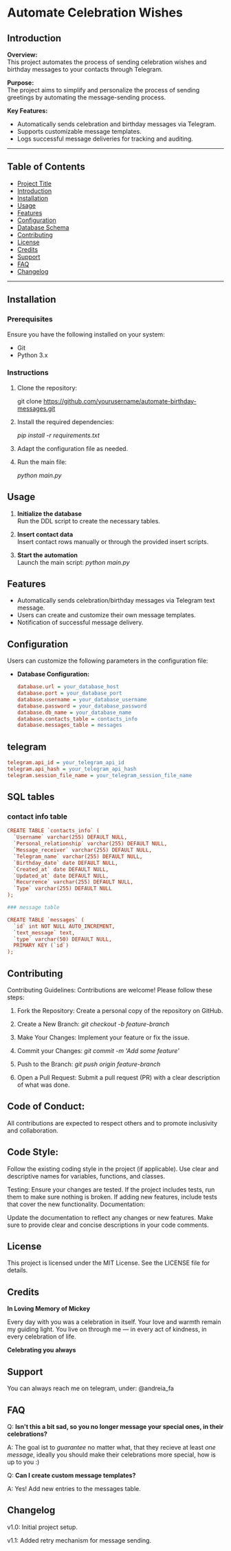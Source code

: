 # Automate Celebration Wishes

## Introduction

**Overview:**  
This project automates the process of sending celebration wishes and birthday messages to your contacts through Telegram.

**Purpose:**  
The project aims to simplify and personalize the process of sending greetings by automating the message-sending process.

**Key Features:**
- Automatically sends celebration and birthday messages via Telegram.
- Supports customizable message templates.
- Logs successful message deliveries for tracking and auditing.

---

## Table of Contents

- [Project Title](#automate-celebration-wishes)
- [Introduction](#introduction)
- [Installation](#installation)
- [Usage](#usage)
- [Features](#features)
- [Configuration](#configuration)
- [Database Schema](#database-schema)
- [Contributing](#contributing)
- [License](#license)
- [Credits](#credits)
- [Support](#support)
- [FAQ](#faq)
- [Changelog](#changelog)

---

## Installation

### Prerequisites

Ensure you have the following installed on your system:
- Git
- Python 3.x

### Instructions

1. Clone the repository:

   git clone https://github.com/yourusername/automate-birthday-messages.git

  2. Install the required dependencies:
   
      *pip install -r requirements.txt*

  3. Adapt the configuration file as needed.
  4. Run the main file:

     *python main.py*
   

## Usage

1. **Initialize the database**  
   Run the DDL script to create the necessary tables.

2. **Insert contact data**  
   Insert contact rows manually or through the provided insert scripts.

3. **Start the automation**  
   Launch the main script:
   *python main.py*


## Features
- Automatically sends celebration/birthday messages via Telegram text message.
- Users can create and customize their own message templates.
- Notification of successful message delivery.

## Configuration
Users can customize the following parameters in the configuration file:

- **Database Configuration:**
  ```ini
  database.url = your_database_host
  database.port = your_database_port
  database.username = your_database_username
  database.password = your_database_password
  database.db_name = your_database_name
  database.contacts_table = contacts_info
  database.messages_table = messages

## telegram
 ```ini
telegram.api_id = your_telegram_api_id  
telegram.api_hash = your_telegram_api_hash  
telegram.session_file_name = your_telegram_session_file_name

```

## SQL tables

### contact info table

```ini
CREATE TABLE `contacts_info` (
  `Username` varchar(255) DEFAULT NULL,
  `Personal_relationship` varchar(255) DEFAULT NULL,
  `Message_receiver` varchar(255) DEFAULT NULL,
  `Telegram_name` varchar(255) DEFAULT NULL,
  `Birthday_date` date DEFAULT NULL,
  `Created_at` date DEFAULT NULL,
  `Updated_at` date DEFAULT NULL,
  `Recurrence` varchar(255) DEFAULT NULL,
  `Type` varchar(255) DEFAULT NULL
);

```

```ini
### message table

CREATE TABLE `messages` (
  `id` int NOT NULL AUTO_INCREMENT,
  `text_message` text,
  `type` varchar(50) DEFAULT NULL,
  PRIMARY KEY (`id`)
);

```

## Contributing

Contributing Guidelines:
Contributions are welcome! Please follow these steps:

1. Fork the Repository: Create a personal copy of the repository on GitHub.

2. Create a New Branch:
*git checkout -b feature-branch*

3. Make Your Changes: Implement your feature or fix the issue.
4. Commit your Changes:
*git commit -m 'Add some feature'*

5. Push to the Branch:
*git push origin feature-branch*

6. Open a Pull Request: Submit a pull request (PR) with a clear description of what was done.


## Code of Conduct:
All contributions are expected to respect others and to promote inclusivity and collaboration.

## Code Style:

Follow the existing coding style in the project (if applicable).
Use clear and descriptive names for variables, functions, and classes.

Testing:
Ensure your changes are tested. If the project includes tests, run them to make sure nothing is broken.
If adding new features, include tests that cover the new functionality.
Documentation:

Update the documentation to reflect any changes or new features.
Make sure to provide clear and concise descriptions in your code comments.

## License
This project is licensed under the MIT License. See the LICENSE file for details.

## Credits

**In Loving Memory of Mickey**

Every day with you was a celebration in itself.
Your love and warmth remain my guiding light.
You live on through me — in every act of kindness, in every celebration of life.

**Celebrating you always**

## Support
You can always reach me on telegram, under: @andreia_fa

## FAQ

Q: **Isn't this a bit sad, so you no longer message your special ones, in their celebrations?**

A: The goal ist to *guarantee* no matter what, that they recieve at least *one message*, 
ideally you should make their celebrations more special, how is up to you :) 

Q: **Can I create custom message templates?**

A: Yes! Add new entries to the messages table.

## Changelog
v1.0: Initial project setup.

v1.1: Added retry mechanism for message sending.
